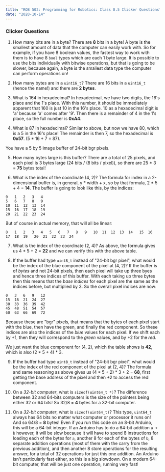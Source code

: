 ```yaml
---
title: "ROB 502: Programming for Robotics: Class 8.5 Clicker Questions"
date: "2020-10-14"
---
```


### Clicker Questions

1. How many bits are in a byte? There are **8** bits in a byte! A byte is the smallest amount of data that the computer can easily work with. So for example, if you have 8 boolean values, the fastest way to work with them is to have 8 `bool` types which are each 1 byte large. It is possible to use the bits individually with bitwise operations, but that is going to be slower, because again, a byte is the smallest data type the computer can perform operations on!
    
2. How many bytes are in a `uint16_t`? There are 16 bits in a `uint16_t` (hence the name!) and there are **2 bytes**.
    
3. What is 164 in hexadecimal? In hexadecimal, we have two digits, the 16's place and the 1's place. With this number, it should be immediately apparent that 160 is just 10 in the 16's place. 10 as a hexadecimal digit is 'a' because 'a' comes after '9'. Then there is a remainder of 4 in the 1's place, so the full number is **0xA4**.
    
4. What is 87 in hexadecimal? Similar to above, but now we have 80, which is a 5 in the 16's place! The remainder is then 7, so the hexadecimal is **0x57**. (5 \* 16 + 7 = 87).
    

You have a 5 by 5 image buffer of 24-bit bgr pixels.

5. How many bytes large is this buffer? There are a total of 25 pixels, and each pixel is 3 bytes large (24 bits / (8 bits / pixel)), so there are 25 \* 3 = **75** bytes total!
    
6. What is the index of the coordinate (4, 2)? The formula for index in a 2-dimensional buffer is, in general, y \* width + x, so by that formula, 2 \* 5 + 4 = **14**. The buffer is going to look like this, by the indices:
    

```
0   1   2   3   4
5   6   7   8   9
10  11  12  13  14
15  16  17  18  19
20  21  22  23  24
```

But of course in actual memory, that will all be linear:

```
0   1   2   3   4   5   6   7   8   9   10  11  12  13  14   15  16  17  18  19   20  21  22  23  24
```

7. What is the index of the coordinate (2, 4)? As above, the formula gives us 4 \* 5 + 2 = **22** and we can verify this with the above table.
    
8. If the buffer had type `uint8_t` instead of "24-bit bgr pixel", what would be the index of the blue component of the pixel at (4, 2)? If the buffer is of _bytes_ and not 24-bit pixels, then each pixel will take up three byes and hence three indices of this buffer. With each taking up three bytes then this means that the _base indices_ for each pixel are the same as the indices before, but multiplied by 3. So the overall pixel indices are now:
    

```
0   3   6   9   12
15  18  21  24  27
30  33  36  39  42
45  48  51  54  57
60  63  66  69  72
```

Because these are "bgr" pixels, that means that the bytes of each pixel start with the blue, then have the green, and finally the red component. So these indices are also the indices of the _blue_ values for each pixel. If we shift each by +1, then they will correspond to the _green_ values, and by +2 for the _red_.

We just want the blue component for (4, 2), which the table shows is **42**, which is also (2 \* 5 + 4) \* 3.

9. If the buffer had type `uint8_t` instead of "24-bit bgr pixel", what would be the index of the red component of the pixel at (2, 4)? The formula and same reasoning as above gives us (4 \* 5 + 2) \* 3 + 2 = **68**, first getting the base address of the pixel and then +2 to access the red component.
    
10. On a _32-bit computer_, what is `sizeof(uint64_t *)`? The difference between 32 and 64-bits computers is the size of the pointers being either 32 or 64 bits! So 32/8 = **4** bytes for a 32-bit computer.
    
11. On a _32-bit computer_, what is `sizeof(uint64_t)`? This type, `uint64_t` always has 64 bits no matter what computer or processor it runs on! And so 64/8 = **8** bytes! Even if you run this code on an 8-bit Arduino, this will be a 64-bit integer. If an Arduino has to do a 64-bit addition `a + b` however, it will be slow because it will have to spend 8 instructions for loading each of the bytes for `a`, another 8 for each of the bytes of `b`, 8 separate addition operations (most of them with the carry from the previous addition), and then another 8 store operations for the resulting answer, for a total of 32 operations for just this one addition. An Arduino isn't particularly fast either, so this is a big slowdown. On a modern 64-bit computer, that will be just one operation, running very fast!
